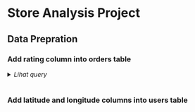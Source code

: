# Store Analysis Project

## Data Prepration

### Add rating column into orders table

<details>

<summary> <i>Lihat query</i> </summary>

```sql
-- Add 'rating' column
alter table orders
add column rating int;

-- Fill `rating` column with random ratings value in range 0-5
-- and add some right-skewness (with factor of 0.4) to the data distribution
update orders
set rating = floor((random() ^ 0.4) * 6)::int;

-- Move some '3-rate' values to the `0-rate` to make the data more 'realistic'
update orders 
set rating = 0
where rating = 3 and random() < 0.5;
```

</details> <br>

### Add latitude and longitude columns into users table

